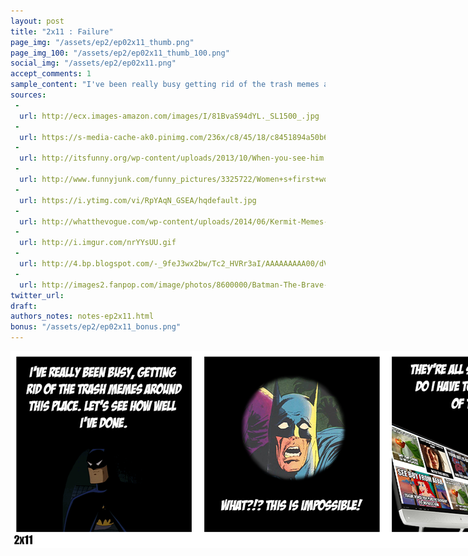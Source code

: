 ```yaml
---
layout: post
title: "2x11 : Failure"
page_img: "/assets/ep2/ep02x11_thumb.png"
page_img_100: "/assets/ep2/ep02x11_thumb_100.png"
social_img: "/assets/ep2/ep02x11.png"
accept_comments: 1
sample_content: "I've been really busy getting rid of the trash memes around this place..."
sources: 
 -
  url: http://ecx.images-amazon.com/images/I/81BvaS94dYL._SL1500_.jpg
 -
  url: https://s-media-cache-ak0.pinimg.com/236x/c8/45/18/c8451894a50b6ba259e139c41230ef43.jpg
 -
  url: http://itsfunny.org/wp-content/uploads/2013/10/When-you-see-him.jpg
 -
  url: http://www.funnyjunk.com/funny_pictures/3325722/Women+s+first+world+problem
 -
  url: https://i.ytimg.com/vi/RpYAqN_GSEA/hqdefault.jpg
 -
  url: http://whatthevogue.com/wp-content/uploads/2014/06/Kermit-Memes-But-That´s-None-Of-My-Business-Tho-1-What-The-Vogue8.png
 -
  url: http://i.imgur.com/nrYYsUU.gif
 -
  url: http://4.bp.blogspot.com/-_9feJ3wx2bw/Tc2_HVRr3aI/AAAAAAAAA00/dVXZ-upZyp8/s1600/Scared%2BBatman.jpg
 -
  url: http://images2.fanpop.com/image/photos/8600000/Batman-The-Brave-and-the-Bold-batman-8650159-1280-1024.jpg
twitter_url: 
draft: 
authors_notes: notes-ep2x11.html
bonus: "/assets/ep2/ep02x11_bonus.png"
---
```



<div style="margin-left: auto; margin-right: auto; width: 900px;">
  <img src="/assets/ep2/ep02x11.png" alt="Clever" style="width: 900px" />
</div>

<div style="display: none">
  Script:

  Bonus:

</div>
